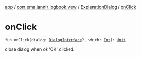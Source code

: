 [app](../../index.md) / [com.ema.jannik.logbook.view](../index.md) / [ExplanationDialog](index.md) / [onClick](./on-click.md)

# onClick

`fun onClick(dialog: `[`DialogInterface`](https://developer.android.com/reference/android/content/DialogInterface.html)`?, which: `[`Int`](https://kotlinlang.org/api/latest/jvm/stdlib/kotlin/-int/index.html)`): `[`Unit`](https://kotlinlang.org/api/latest/jvm/stdlib/kotlin/-unit/index.html)

close dialog when ok 'OK' clicked.

